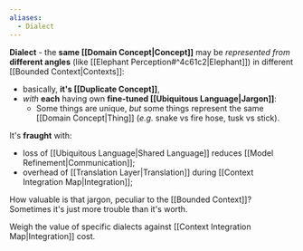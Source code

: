 ```yaml
---
aliases:
  - Dialect
---
```

**Dialect** - the **same [[Domain Concept|Concept]]** may be *represented from* **different angles** (like [[Elephant Perception#^4c61c2|Elephant]]) in different [[Bounded Context|Contexts]]:

- basically, **it's [[Duplicate Concept]]**,
- *with* **each** having own **fine-tuned [[Ubiquitous Language|Jargon]]**:
	- Some things are unique, 
	  *but* some things represent the same [[Domain Concept|Thing]] 
	  (*e.g.* snake vs fire hose, tusk vs stick).

It's **fraught** with:
- loss of [[Ubiquitous Language|Shared Language]] reduces [[Model Refinement|Communication]];
- overhead of [[Translation Layer|Translation]] during [[Context Integration Map|Integration]];

How valuable is that jargon, peculiar to the [[Bounded Context]]? Sometimes it's just more trouble than it's worth.

Weigh the value of specific dialects against [[Context Integration Map|Integration]] cost.